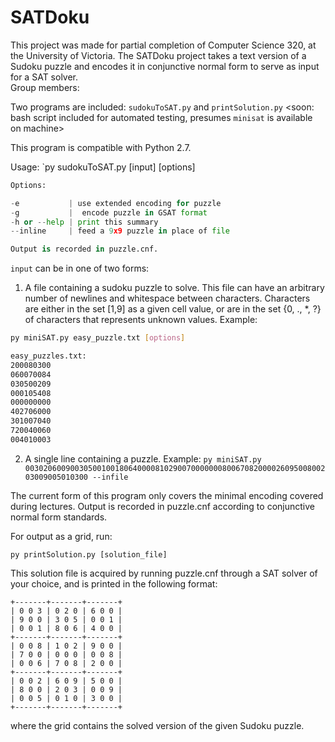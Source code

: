 # SATDoku

This project was made for partial completion of Computer Science 320, at the University of Victoria.
The SATDoku project takes a text version of a Sudoku puzzle and encodes it in conjunctive normal form to serve as input for a SAT solver.  
Group members: <insert names here later>

Two programs are included: `sudokuToSAT.py` and `printSolution.py`
<soon: bash script included for automated testing, presumes `minisat` is available on machine>

This program is compatible with Python 2.7. 

Usage: `py sudokuToSAT.py [input] [options]

```python
Options:

-e           | use extended encoding for puzzle
-g           |  encode puzzle in GSAT format
-h or --help | print this summary
--inline     | feed a 9x9 puzzle in place of file

Output is recorded in puzzle.cnf.
```

`input` can be in one of two forms:

1. A file containing a sudoku puzzle to solve. This file can have an arbitrary number of newlines and whitespace between characters. Characters are either in the set [1,9] as a given cell value, or are in the set {0, ., *, ?} of characters that represents unknown values. Example:
  ```bash
  py miniSAT.py easy_puzzle.txt [options]

  easy_puzzles.txt:
  200080300 
  060070084
  030500209
  000105408
  000000000
  402706000
  301007040
  720040060
  004010003

  ```
2. A single line containing a puzzle. Example: 
  `py miniSAT.py 003020600900305001001806400008102900700000008006708200002609500800203009005010300 --infile`

The current form of this program only covers the minimal encoding covered during lectures. 
Output is recorded in puzzle.cnf according to conjunctive normal form standards. 

For output as a grid, run:

`py printSolution.py [solution_file]`

This solution file is acquired by running puzzle.cnf through a SAT solver of your choice, and is printed in the following format:

```
+-------+-------+-------+
| 0 0 3 | 0 2 0 | 6 0 0 |
| 9 0 0 | 3 0 5 | 0 0 1 |
| 0 0 1 | 8 0 6 | 4 0 0 |
+-------+-------+-------+
| 0 0 8 | 1 0 2 | 9 0 0 |
| 7 0 0 | 0 0 0 | 0 0 8 |
| 0 0 6 | 7 0 8 | 2 0 0 |
+-------+-------+-------+
| 0 0 2 | 6 0 9 | 5 0 0 |
| 8 0 0 | 2 0 3 | 0 0 9 |
| 0 0 5 | 0 1 0 | 3 0 0 |
+-------+-------+-------+
```

where the grid contains the solved version of the given Sudoku puzzle. 
